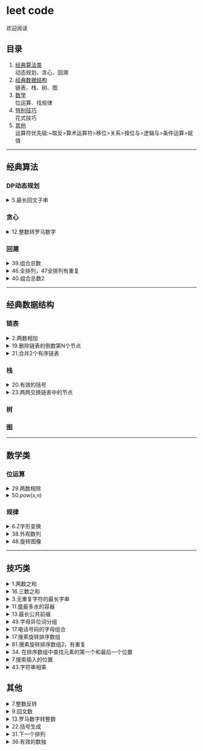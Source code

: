 # leet code

欢迎阅读

## 目录
1. [经典算法类](#classic)  
	动态规划、贪心、回溯
2. [经典数据结构](#data)  
	链表、栈、树、图
3. [数学](#math)  
	位运算、找规律
4. [特别技巧](#skill)  
	花式技巧
5. [其他](#other)    
   运算符优先级:~取反>算术运算符>移位>关系>按位与>逻辑与>条件运算>赋值
---
## <span id ='classic'>经典算法</span>

### DP动态规划
<details>
<summary>5.最长回文子串</summary>

题目：返回字符串中最长回文子串
解法一：动态规划。```dp[i][j]=1```表示i到j之间为回文。```dp[i,i]=1,dp[i][i+1]=(str[i]==str[i+1])```既自身单个算回文，自身与下一个相同算回文。状态转移方程```dp[i][j]=(dp[i-1][j+1] and str[i]==str[j])```。时间复杂度n^2,太慢了

```python
class Solution:
    def longestPalindrome(self, s: str) -> str:
        n = len(s)
        dp = [[0] * n for _ in range(n)]
        ans = ""
        for l in range(n):  # 枚举子串的长度 l,从0开始
            for i in range(n):  # 枚举子串的起始位置 i
                j = i + l  # 结束位置
                if j >= n:
                    break
                if l == 0:
                    dp[i][j] = True
                elif l == 1:
                    dp[i][j] = (s[i] == s[j])
                else:
                    dp[i][j] = (dp[i + 1][j - 1] and s[i] == s[j])
                if dp[i][j] and j - i + 1 > len(ans):
                    ans = s[i:j+1]
        return ans
```
解法二：简接滑动窗口。运用切片和反向,分别对奇数偶数长度的子串判断。时间复杂度n(据说).

```python
class Solution:
    def longestPalindrome(self, s: str) -> str:
        if not s:return ""
        maxLen,start=1,0
        for i in range(len(s)):  # i为结尾索引，
        	if i-maxLen >=1 and s[i-maxLen-1:i+1]==s[i-maxLen-1:i+1][::-1]:
        		start=i-maxLen-1
        		maxLen+=2
        		continue
        	if i-maxLen >=0 and s[i-maxLen:i+1]==s[i-maxLen:i+1][::-1]:
        		start=i-maxLen
        		maxLen+=1
        return s[start:start+maxLen]

```
解法三：中心扩展。先向后纳入相同元素,再分别2端扩张。时间复杂度n(不是).

```python
class Solution:
    def longestPalindrome(self, s: str) -> str:
        if not s:
            return s
        i = 0
        mx = 0
        left=0
        right=0
        while i < len(s):
            l = i - 1
            while i + 1 < len(s) and s[i + 1] == s[i]:
                i += 1
            r = i + 1
            while l >= 0 and r < len(s) and s[l] == s[r]:
                l -= 1
                r += 1
            if mx < r - l - 1:
                mx = r-l-1
                left, right=l+1, r-1
            i += 1
        return s[left:right+1]

```
</details>

### 贪心

<details>
<summary>12.整数转罗马数字</summary>

题目：罗马数字包含以下七种字符： I， V， X， L，C，D 和 M，给定一个整数，将其转为罗马数字。输入确保在 1 到 3999 的范围内
解法：按照1000，900，500，400，100，90，50，40，10，9，5，4，1。贪婪匹配，这个数字元素设计非常合理，确保了贪心的解一定是正确 的。
```python
class Solution:
    def intToRoman(self, num: int) -> str:
        strs = ['M', 'CM', 'D', 'CD', 'C', 'XC', 'L', 'XL', 'X', 'IX', 'V', 'IV', 'I']
        nums = [1000, 900, 500, 400, 100, 90, 50, 40, 10, 9, 5, 4, 1]        
        ret = ""        
        for i, j in enumerate(nums):
            while num >= j:
                ret += strs[i]
                num -= j
            if num == 0:
                return ret
```
</details>

### 回溯

<details>
<summary>39.组合总数</summary>

题目：给定一个无重复元素的数组 candidates 和一个目标数 target ，找出 candidates 中所有可以使数字和为 target 的组合。数组中无重复的数，且每个数使用次数不限。
解法：回溯加剪枝，将数组candidates先排序，依次选择数来与target相减，更新下一层被选数组中的所有数都大于等于上一层被选的数，来达到剪枝效果。特别的，python中path参数更新，变相完成了回溯的效果。
```python
class Solution:
    def combinationSum(self, candidates: List[int], target: int) -> List[List[int]]:
        solutions=[]
        def backtracking(cans, remain, path):
            for i, can in enumerate(cans):
                if remain-can == 0:
                    solutions.append(path+[can])
                elif remain-can > 0:
                    backtracking(cans[i:], remain-can, path+[can])
                else:
                    break
        candidates.sort()
        backtracking(candidates, target, [])
        return solutions
```
</details>
<details>
<summary>46.全排列，47全排列有重复</summary>

题目：46给定一个 没有重复 数字的序列，返回其所有可能的全排列。
解法：回溯经典。复杂度n*N！
```python
class Solution:
    def permute(self, nums):
        def backtrack(start, end):
            if start == end-1:
                ans.append(nums[:])
            for i in range(start, end):  # 每一层相当于固定start位的数，
                nums[start], nums[i] = nums[i], nums[start]  # 让start之后的数轮流固定
                backtrack(start+1, end)
                nums[start], nums[i] = nums[i], nums[start]
        ans = []
        backtrack(0, len(nums))
        return ans  
```
题目：47，给定一个有重复 数字的序列，返回其无重复的所有可能的全排列。
解法1：复杂度n*N！。因为存在重复元素，使用回溯时，要使用同一层不固定已出现过的数。
```python
    def permuteUnique(self, nums: List[int]) -> List[List[int]]:
        res=[]
        def backtrace(start,end):
            if start==end-1:
                res.append(nums[:])
            seen=set()
            for i in range(start,end):
                if i>start and nums[i] in seen:
                    continue
                seen.add(nums[i])
                nums[i],nums[start]=nums[start],nums[i]
                backtrace(start+1,end)
                nums[i],nums[start]=nums[start],nums[i]
        
        backtrace(0,len(nums))
        return res
```
解法2：不回溯，使用递归。必须得先排序。循环中，如果后面的数大于当前层要固定的位的数（对应代码中的索引i），则与之交换，注意此过程中i的值应该是一直增大的，因为之前递增排序，交换后索引i之后的数仍然有序，同时巧妙的避免了固定i位的数的重复。
```python
    def permuteUnique(self, nums):
        nums.sort()
        result = list()
        self._permuteunique(nums, 0, result)
        return result

    def _permuteunique(self, nums, i, result):
        if i == len(nums) - 1:
            result.append(nums.copy())
            return
        
        for k in range(i, len(nums)):
            if i != k and nums[i] == nums[k]:  # 避免重复的关键
                continue
            nums[i], nums[k] = nums[k], nums[i]
            self._permuteunique(nums.copy(), i + 1, result)
```
</details>
<details>
<summary>40.组合总数2</summary>

题目：给定一个全正整数元素的数组 candidates 和一个目标数 target ，找出 candidates 中所有可以使数字和为 target 的组合。数组中有重复的数，且每个数只使用1次，且输出结果无重复。
解法：回溯加剪枝，同上，关键在于剪去同一层的相同元素的。同一层不选重复的数字
```python
class Solution:
    def combinationSum2(self, candidates: List[int], target: int) -> List[List[int]]:
        res = []
        candidates.sort()
        n = len(candidates)
        def helper(index, target ,path):
            if target == 0:
                res.append(path)
                return
            for i in range(index, n):
                if target < candidates[i]:
                    break
                if i > index and candidates[i - 1] == candidates[i]:  # 同一层剪枝
                    continue
                helper(i + 1 , target - candidates[i] , path + [candidates[i]] )
       
        helper(0 ,target,[])
        return res
```
</details>

---

## <span id="data">经典数据结构</span>

### 链表

<details>
<summary>2.两数相加</summary>

题目：两数逆序链表表示，求和的逆序链表表示
解法：按链表逐位相加，大于10则取个位，后面的和需+1。特别的，循环结束并不是2个指向链表的指针都为空时，还有进位。这题没啥意思，就是整数加法，正常朝左进位，逆序就朝右。
```python
class Solution:
    def addTwoNumbers(self, l1: ListNode, l2: ListNode) -> ListNode:
        dummy = p = ListNode(None)
        s = 0  # 进位用，
        while l1 or l2 or s:
            s +=(l1.val if l1 else 0) + (l2.val if l2 else 0)
            p.next = ListNode(s%10)
            p = p.next
            s  //= 10
            l1 = l1.next if l1 else None
            l2 = l2.next if l2 else None
        return dummy.next
```
</details>
<details>
<summary>19.删除链表的倒数第N个节点</summary>

题目：删除链表的倒数第N个节点
解法1：经典快慢双指针。
```python
class Solution:
    def removeNthFromEnd(self, head: ListNode, n: int) -> ListNode:
        dum = ListNode(0)      # 设置虚拟指针的目的是防止删除第一个节点
        dum.next = head
        cur = head
        pre = dum
        for i in range(n):     # 先走n步
            cur = cur.next
        while cur:             # 再走剩余的步，最后pre指向的就是要删除节点的前面一个节点
            cur = cur.next
            pre = pre.next
        pre.next = pre.next.next  # 删除这个节点
        return dum.next
```
解法2：递归骚操作。
```python
class Solution:
    def removeNthFromEnd(self, head: ListNode, n: int) -> ListNode:
        def index(node):
            if not node:
                return 0
            i = index(node.next) + 1
            if i > n:
                node.next.val = node.val
            return i
        index(head)
        return head.next
```
</details>
<details>
<summary>21.合并2个有序链表</summary>

题目：合并2个有序链表
解法：老经典题了，当年考研还考了合并2个升序数组。
```python
class Solution:
    def mergeTwoLists(self, l1: ListNode, l2: ListNode) -> ListNode:
        prev = prehead = ListNode(-1)
        while l1 and l2:
            if l1.val < l2.val:
                prev.next = l1
                l1 = l1.next
            else:
                prev.next = l2
                l2 = l2.next           
            prev = prev.next
        prev.next = l1 if l1 is not None else l2
        return prehead.next
        #  递归骚操作
class Solution:
    def mergeTwoLists(self, l1: ListNode, l2: ListNode) -> ListNode:
        if l1 and l2:
            if l1.val > l2.val: l1, l2 = l2, l1
            l1.next = self.mergeTwoLists(l1.next, l2)
        return l1 or l2
```
</details>

### 栈

<details>
<summary>20.有效的括号</summary>

题目：给定一个只包括 '('，')'，'{'，'}'，'['，']' 的字符串，判断字符串是否有效。
解法：用栈.先放一个元素进去，谨防空栈出操作
```python
class Solution:
    def isValid(self, s: str) -> bool:
        dic = {'{': '}',  '[': ']', '(': ')', '?': '?'}
        stack = ['?']
        for c in s:
            if c in dic: stack.append(c)
            elif dic[stack.pop()] != c: return False 
        return len(stack) == 1
```
</details>
<details>
<summary>23.两两交换链表中的节点</summary>

题目：第1个与第二交换，第三换第4，一次类推
解法：把2个要交换的节点找到，断开，链接一顿操作，。
```python
class Solution:
    def swapPairs(self, head: ListNode) -> ListNode:
        p=head
        res =pre = ListNode(0)
        pre.next = p
        while p and p.next:
            q=p.next
            p.next=q.next
            q.next=p
            pre.next=q
            pre=p
            p=p.next
        return res.next
```
</details>

### 树

### 图

---

## <span id ='math'>数学类</span>

### 位运算

<details>
<summary>29.两数相除</summary>

题目：两数相除不能用乘除法。可以挨个减法，但太慢，所以每次翻倍减
解法：可以挨个减法，但太慢，所以每次翻倍减。另负数越界问题，将被除数都弄成负数来解决
```python
class Solution:
    def divide(self, dividend: int, divisor: int) -> int:
        b=abs(divisor)
        if dividend==-2147483648 and divisor==-1:
            return 2147483647
        a = -dividend if dividend>0 else dividend
        res=0
        while a+b<=0:
            count=0
            temp=b
            while a+temp<=0:
                count+=1
                temp+=temp
            res+=1<<count-1
            a+=temp>>1
        return -res if (dividend>0) ^ (divisor>0) else res
```
</details>
<details>
<summary>50.pow(x,n)</summary>
	
题目：实现 pow(x, n) ，即计算 x 的 n 次幂函数。
解法：分治法，总共要实现n个x相乘。将转化二进制数。比如77 的二进制表示 1001101，对应着77=1+4+8+64.即2<sup>0</sup>,2<sup>2</sup>,2<sup>3</sup>,2<sup>6</sup>.于是有，x<sup>77</sup>=x * x<sup>4</sup> * x<sup>8</sup> * x<sup>64</sup>.时间复杂度logN。

```python
class Solution:
    def myPow(self, x: float, n: int) -> float:
        m = -n if n < 0 else n
        y = 1
        while m:
            if m & 1:
                y *= x
            x *= x
            m >>= 1
        return y if n >= 0 else 1/y
```
</details>

### 规律

<details>
<summary>6.Z字形变换</summary>

题目：将一个给定字符串根据给定的行数，以从上往下、从左到右进行 Z 字形排列。
解法一：找规律,字符串按索引又第一行排到第n行,再反向排到第1行,设置转向flag.
```python
class Solution:
    def convert(self, s: str, numRows: int) -> str:
        if numRows < 2: return s
        res = [""]*numRows
        i, flag = 0, -1
        for c in s:
            res[i] += c
            if i == 0 or i == numRows - 1: flag = -flag
            i += flag
        return "".join(res)
```
解法二：找规律,寻找排列周期,T=2*numRows-2
```python
class Solution:
    def convert(self, s: str, numRows: int) -> str:
        if numRows == 1:return s
        res = ['']*numRows
        turn = numRows*2-2
        for i in range(len(s)):
            a =i % turn
            if a<numRows:
                res[a]+=s[i]   
            else:
                res[turn-a]+=s[i]       
        return ''.join(res)
```
</details>
<details>
<summary>38.外观数列</summary>

题目：「外观数列」是一个整数序列，从数字 1 开始，序列中的每一项都是对前一项的描述。前五项如下：

1.     1
2.     11
3.     21
4.     1211
5.     111221
解法：找生成新的字符串的规律，可以用双指针，也可以计数迭代
```python
class Solution:
    def countAndSay(self, n):
        if n<1: return None
        layer='1'
        for _ in range(1,n):
            count,target,newlayer=0,layer[0],''
            for char in layer:
                if char==target:
                    count+=1
                else:
                    newlayer += str(count)+target
                    count= 1
                    target =char
            newlayer += str(count)+target
            layer = newlayer
        return layer
```
</details>
<details>
<summary>48.旋转图像</summary>

题目：给定一个 n × n 的二维矩阵表示一个图像。将图像顺时针旋转 90 度。需原地操作
解法：1.先上下反转，再转置。(最舒服）2.先转置，再水平翻转。3.找出规律，索引[i][j]将移动到索引[j][n-i-1].  复杂度n^2
```python
class Solution:
    def rotate(self, A: List[List[int]]) -> None:  # 解法1
        A.reverse()
        for i in range(len(A)):
            for j in range(i):
                A[i][j], A[j][i] = A[j][i], A[i][j]
    def rotate(self, A: List[List[int]]) -> None:  # 解法3
        n = len(matrix[0])        
        for i in range(n // 2 + n % 2):
            for j in range(n // 2):
                tmp = matrix[n - 1 - j][i]
                matrix[n - 1 - j][i] = matrix[n - 1 - i][n - j - 1]
                matrix[n - 1 - i][n - j - 1] = matrix[j][n - 1 -i]
                matrix[j][n - 1 - i] = matrix[i][j]
                matrix[i][j] = tmp
```
</details>

---
## <span id ='skill'>技巧类</span>

<details>
<summary>1.两数之和</summary>

题目：找到数组中两数之和等于target，返回两数的索引
解法：1暴力法遍历，两数的所有组合，复杂度O(N<sup>2</sup>); 2使用哈希表（字典）保存已访问过的数和索引，时间复杂度O(N),空间复杂度O(N).
```python
class Solution:
    def twoSum(self, nums, target):
        m = {}
        for k, v in enumerate(nums):
            if target - v in m.keys():
                return[m[target - v], k]
            m[v] = k
```
</details>
<details>
<summary>16.三数之和</summary>

题目：找到数组中三数之和等于0，返回三数
解法：本题是两数之和进阶版，暴力发超时.其实这题也是双指针题，但是速度太慢。转为两数和，x2+x3 = target= -x1.需考虑特殊情况0，和重复数字。18题四数和不做了，
```python
class Solution:
    def threeSum(self, nums: List[int]) -> List[List[int]]:
        res = []
        dic = defaultdict(int)   # 先用字典记录每个数字出现的次数
        for i in nums:
            dic[i] += 1
        nums = sorted(dic)     # 得到一个排序后的去重数组
        for i, x in enumerate(nums):   
            if x == 0 and dic[x] > 2:  # 情况一：x 为0，且 x 出现了3次及3次以上
                res.append([0, 0, 0])      
            if x != 0 and dic[x] > 1:    # 情况二：若 x（0除外）出现了2次及2次以上，
                if -2 * x in dic:    #  只要-2乘 x 在数组里有出现，便符合条件
                    res.append([x, x, -2*x])
            if x < 0:      #情况三：这里是剪枝效果，固定X<y<z,保证res里不重复
                y_z = -x          #y+z 的和为 -x 便能符合要求
                z_id = bisect.bisect_right(nums,y_z//2) # 求得 z最小可能的下标
                for z in nums[z_id:]:    # 则 z 的取值范围是 nums[z_id:]
                    y = y_z - z
                    if y > x and y in dic:
                        res.append([x, y, z])
        return res
```
</details>
<details>
<summary>3.无重复字符的最长字串</summary>

题目：找到字符串中无重复字符的最长字串
解法：此题经典滑动窗口问题。  
解法一，使用字典记录出现位置，出现相同字符时，i-start为一个合法的字串长度。注意相同字符上次出现的索引一定要不小于起始索引。
```python
class Solution:
    def lengthOfLongestSubstring(self, s: str) -> int:
        start, res, dic = 0, 0, {}
        for i, c in enumerate(s):
            if c in dic and dic[c] >= start:  # c上次出现的索引一定要不小于起始索引
                res = max(res, i-start)
                start = dic[c]+1  # 起始位置更新
            dic[c] = i   
        res = max(res, len(s)-start)
        return res
```
	解法二，使用双端队列deque，模拟滑动窗口，当遇到相同字符时，队列左侧排除元素，直到排出到该字符停，该方法非常直观，好理解，速度较解法一慢点。
```python
class Solution:
    def lengthOfLongestSubstring(self, s: str) -> int:
        queue = collections.deque()
        if not s:return 0
        res = 1
        for s1 in s:
            if s1 in queue:
                res = max(res,len(queue))
                while True:
                    if queue.popleft() == s1:
                        break
            queue.append(s1)
        res = max(res,len(queue))
        return res
```
</details>
<details>
<summary>11.盛最多水的容器</summary>

题目：输入数组 [1,8,6,2,5,4,8,3,7]。数字代表挡板高度，容器能够容纳水的最大值为 49。
解法：1经典双指针题，双指针首尾开始向中间移动，保证不会错过最大面积，每次移动的指针为数值较小的那一个
```python
class Solution:
    def maxArea(self, height: List[int]) -> int:
        i, j = 0, len(height) - 1
        water = 0
        while i < j:
            water = max(water, (j - i) * min(height[i], height[j]))
            if height[i] < height[j]:
                i += 1
            else:
                j -= 1
        return water
```
</details>
<details>
<summary>13.最长公共前缀</summary>

题目：编写一个函数来查找字符串数组中的最长公共前缀。不存在公共前缀，返回 ""。
解法：1按规则循环比较，依次按索引i比较每个串的第i位是否相同。
```python
class Solution:
    def longestCommonPrefix(self, strs: List[str]) -> str:
        if not strs: return ""
        cmn = ""
        for i,c in enumerate(strs[0]):
            for s in strs:
                if i>=len(s) or s[i] != c:
                    return cmn
            cmn+=c
        return cmn
```
解法2：骚操作，运用zip*。
```python
class Solution:
    def longestCommonPrefix(self, strs: List[str]) -> str:
        out_str = ''
        for i in zip(*strs):
            if len(set(i)) == 1:
                out_str += i[0]
            else:
                break
        return out_str
```
</details>
<details>
<summary>49.字母异位词分组</summary>

题目：给定一个字符串数组，将字母异位词组合在一起。字母异位词指字母相同，但排列不同的字符串。
解法：利用质数相乘唯一性，可以将相同字母不同顺序的字符串映射到唯一的一个整数值。

然后很神奇的是，将字母c的值映射为ord(c)+2,也可以通过。
不要问为啥，我也不知道。
而且我测试过，映射为ord(c)+3，ord(c)+4，ord(c)+1，ord(c)+0都不行，会出现乘积重复val值
但是ord(c)+2就是可以。
```python
class Solution:
    def groupAnagrams(self, strs: List[str]) -> List[List[str]]:
        mp = {}
        for word in strs:
            val = 1
            for c in word:
                val *= (ord(c) + 2)
            if mp.get(val):
                mp[val].append(word)
            else:
                mp[val] = [word]
        return list(mp.values())
```
</details>
<details>
<summary>17.电话号码的字母组合</summary>

题目：给定一个仅包含数字 2-9 的字符串，返回所有它能表示的字母组合。
解法：其实就是拼音9建，按数字能打出的所有字母可能性.组合问题，递归，回溯都可以。下面代码骚操作，使用itertools.product(*)
```python
class Solution:
    def letterCombinations(self, digits: str) -> List[str]:
        b = {"2":"abc", "3":"def", "4":"ghi", "5":"jkl", "6":"mno", "7":"pqrs", "8":"tuv", "9":"wxyz"}
        return [] if digits == "" else [ "".join(x) for x in itertools.product(*(b[d] for d in digits ))]
```
</details>
<details>
<summary>17.搜素旋转排序数组</summary>

题目：假设按照升序排序的数组在预先未知的某个点上进行了旋转。数组无重复
( 例如，数组 [0,1,2,4,5,6,7] 可能变为 [4,5,6,7,0,1,2] )。
搜索一个给定的目标值，如果数组中存在这个目标值，则返回它的索引，否则返回 -1 。

解法：二分法，分四种情况。要用索引0当指标，因为数据可能一直递增。注意第一个判断里面等号不可少。
```python
class Solution:
    def search(self, nums: List[int], target: int) -> int:
        L, H = 0, len(nums)   # 注意h从len(nums)开始而不是len(nums)-1
        while L < H:
            M = (L+H) // 2
            if nums[M] < nums[0] <= target: # +inf
                H = M
            elif nums[M] > nums[0] > target: # -inf
                L = M+1
            elif nums[M] < target:
                L = M+1
            elif nums[M] > target:
                H = M
            else:
                return M
        return -1
```
</details>
<details>
<summary>81.搜素旋转排序数组2，有重复</summary>

题目：假设按照升序排序的数组在预先未知的某个点上进行了旋转。
( 例如，数组 [0,0,1,2,2,5,6] 可能变为 [2,5,6,0,0,1,2] )。
搜索一个给定的目标值，如果数组中存在这个目标值，则返回TRUE，否则返回 false 。
解法：二分法，17题的进阶。主要问题在于mid等于L时，不知道target在左还是右边。与17题相比较，增加mid等于L时，L+=1.同时判断在左右有序序列里时用的时nums[L]
```python
class Solution:
    def search(self, nums: List[int], target: int) -> int:
        L, H = 0, len(nums) 
        while L < H:
            M = (L+H) // 2
            if nums[M]==target:
                return True
            if nums[M]==nums[L]:  # 关键点
                L+=1
                continue
            if nums[M] < nums[L] <= target: # 变为nums[L]
                H = M
            elif nums[M] > nums[L] > target: # -inf
                L = M+1
            elif nums[M] < target:
                L = M+1
            else:
                H = M
        return False
```
</details>
<details>
<summary>34. 在排序数组中查找元素的第一个和最后一个位置</summary>

题目：给定一个按照升序排列的整数数组 nums，和一个目标值 target。找出给定目标值在数组中的开始位置和结束位置。
解法：还是二分法，还是分二次，找到mid == target之后，在用二分找第一和最后出现的位置
```python
class Solution:
    def searchRange(self, nums: List[int], target: int) -> List[int]:
        l,r=0,len(nums)-1
        first=last=-1
        while l<=r:  # find target
            m=(l+r)//2
            if nums[m]<target:
                l=m+1
            elif nums[m]>target:
                r=m-1
            else:
                first=last=m
                while l<first:    #find first position
                    mid=(l+first)//2
                    if nums[mid]==target:
                        first=mid
                    else:
                        l=mid+1
                while last<r:   #find last position
                    mid=(r+last+1)//2  # 取后一个位置
                    if nums[mid]==target:
                        last=mid
                    else:
                        r=mid-1
                break
        return (first,last)
```
</details>
<details>
<summary>7.搜索插入的位置</summary>

题目：给定一个排序数组和一个目标值，在数组中找到目标值，并返回其索引。如果目标值不存在于数组中，返回它将会被按顺序插入的位置。数组中无重复元素。
解法：二分法
```python
class Solution:
    def searchInsert(self, nums: List[int], target: int) -> int:
        start, end = 0, len(nums)
        while start < end: 
            mid = (start + end) // 2
            if nums[mid] < target: 
                start = mid + 1
            else: 
                end = mid
        return start 
  # 调库函数
return bisect.bisect_left(nums,target)
```
</details>
<details>
<summary>43.字符串相乘</summary>

题目：给定两个以字符串形式表示的非负整数 num1 和 num2，返回 num1 和 num2 的乘积，它们的乘积也表示为字符串形式。
解法：此题其实没啥意思。不让把整个数转化为整数来计算，可以把单个字符转化为数字，为了出题而出题。1个想法是把num2中每一个数与num1相乘再求和，此过程会增加很多补位的0的加法运算。复杂度mn+n^2.mn为乘法次数，n^2为加法次数。  
第2个想法是用列表记录，两数长度分别为m，n。则两数乘积长度最大为m+n，至少为m+n-1.
num1中的第i个数和num2中第j个数相乘，所得结果对最后的结果中第i+j+1有累计。复杂度mn（不知道怎么算的？）不过确实减少了数字很大的数相加。
```python
class Solution:
    def multiply(self, num1: str, num2: str) -> str:
        if num1 == "0" or num2 == "0":
            return "0"
        
        m, n = len(num1), len(num2)
        ansArr = [0] * (m + n)
        for i in range(m - 1, -1, -1):
            x = int(num1[i])
            for j in range(n - 1, -1, -1):
                ansArr[i + j + 1] += x * int(num2[j])  # 关键点，对i+j+i索引的累加
        # 处理进位，最后位是个位，往前进位，可能会出现超过3位数，ansAri[i]超过100
        for i in range(m + n - 1, 0, -1):  
            ansArr[i - 1] += ansArr[i] // 10
            ansArr[i] %= 10
        
        index = 1 if ansArr[0] == 0 else 0
        ans = "".join(str(x) for x in ansArr[index:])
        return ans
```
</details>

## <span id ='other'>其他</span>

<details>
<summary>7.整数反转</summary>

题目：给出一个 32 位的有符号整数，你需要将这个整数中每位上的数字进行反转。
解法：没什么好说 的.注意负数和整数越界,32 位的有符号整数其数值范围为 [−2^31,  2^31 − 1]
```python
class Solution:
    def reverse(self, x: int) -> int:
        sign = 1
        if x < 0 : sign = -1
        x = x * sign
        res = 0
        while x :
            res = res * 10 + x % 10
            x //= 10
        return res * sign if res < 2 ** 31 else 0
```
</details>
<details>
<summary>9.回文数</summary>
	
题目：判断一个整数是否是回文数
解法：方法1转化为字符串，```return str(num)==str(num)[::-1]```.  
	方法2，将整数反转，如上第7题  
	方法3，将整数反转一半。（方法4，循环将整数的首位与末位比较）

```python
class Solution:
    def isPalindrome(self, x: int) -> bool:
        if x==0:return True
        if x<0 or x%10==0:return False
        reversed = 0
        while x>reversed:
            reversed = reversed*10 + x % 10
            x//=10
        return x == reversed or x==reversed//10
```
</details>
<details>
<summary>13.罗马数字转整数</summary>

题目：字符串表示罗马字符，返回整数
解法：首先建立一个HashMap来映射符号和值，然后对字符串从左到右来，如果当前字符代表的值不小于其右边，就加上该值；否则就减去该值。以此类推到最左边的数，最终得到的结果即是答案。也可以反过迭代，比如下面
```python
class Solution:
    def romanToInt(self, s: str) -> int:
        dict = {"I":1,"V":5,"X":10,"L":50,"C":100,"D":500,"M":1000}
        total=dict[s[-1]]
        for i in range(2,len(s)+1):
            if dict[s[-i]]<dict[s[-i+1]]:
                total-=dict[s[-i]]
            else:
                total+=dict[s[-i]]
        return total
```
</details>
<details>
<summary>22.括号生成</summary>

题目：数字 n 代表生成括号的对数，生成所有可能的并且 有效的 括号组合
解法：DFS
```python
class Solution:
    def generateParenthesis(self, n: int) -> List[str]:
        valid = []
        def rec(l,r,s):
            if l+r == n*2:
                valid.append(s)
            if l < n:
                rec(l+1,r,s+'(')
            if r < l:
                rec(l,r+1,s+')')
        
        rec(0,0,"")
        return valid
```
</details>
<details>
<summary>31.下一个排列</summary>

题目：实现获取下一个排列的函数，算法需要将给定数字序列重新排列成字典序中下一个更大的排列。如果不存在下一个更大的排列，则将数字重新排列成最小的排列（即升序排列）
解法：从后向前找到i索引的值大于i-1，然后再从后向前找到第一个k索引的值大于i-1，交换i-1和k。最后将i之后的数都反转。
```python
class Solution:
    def nextPermutation(self, nums: List[int]) -> None:
        n = len(nums)-1
        k = n
        for i in range(n,0,-1):
            if nums[i-1]<nums[i]:
                while nums[k]<=nums[i-1]:
                    k-=1
                nums[i-1],nums[k] = nums[k],nums[i-1]
                nums[i:]=sorted(nums[i:])
                break
        else:
            nums.reverse()
```
</details>
<details>
<summary>36.有效的数独</summary>

题目：判断一个 9x9 的数独是否有效。只需要根据以下规则，验证已经填入的数字是否有效即可。
数字 1-9 在每一行只能出现一次。
数字 1-9 在每一列只能出现一次。
数字 1-9 在每一个以粗实线分隔的 3x3 宫内只能出现一次。

解法：每行每列每个3X3盒子都设一个数组，数组的index+1对应数字index+1在该行（列）的出现次数（初始为0，出现一次加1，大于1时return false）。
```python
class Solution:
    def isValidSudoku(self, board):
        rows = [[0]*9 for _ in range(9)]
        columns = [[0]*9 for _ in range(9)]
        boxs = [[0]*9 for _ in range(9)]

        for i in range(9):
            for j in range(9):
                num = board[i][j]
                if num != '.':
                    num = int(num)
                    boxIndex = (i // 3) * 3 + j // 3
                    rows[i][num-1] += + 1
                    columns[j][num-1] += 1
                    boxs[boxIndex][num-1] += 1
                    if rows[i][num-1] > 1 or columns[j][num-1] > 1 or boxs[boxIndex][num-1] > 1:
                        return False
        return True
```
</details>

